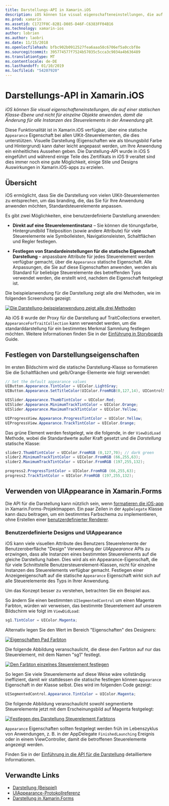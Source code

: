 ```yaml
---
title: Darstellungs-API in Xamarin.iOS
description: iOS können Sie visual eigenschafteneinstellungen, die auf einer statischen Klasse-Ebene und nicht für einzelne Objekte anwenden, damit die Änderung für alle Instanzen des Steuerelements in der Anwendung gilt.
ms.prod: xamarin
ms.assetid: C1727F0C-82B1-D085-D46F-C6383FF04B16
ms.technology: xamarin-ios
author: lobrien
ms.author: laobri
ms.date: 11/15/2018
ms.openlocfilehash: bfbc902b0912527fea6aaa58c6706ef5a0ccbf8e
ms.sourcegitcommit: 395774577f7524b57035c5cca3c9034a4b636489
ms.translationtype: MT
ms.contentlocale: de-DE
ms.lasthandoff: 01/10/2019
ms.locfileid: "54207920"
---
```

# <a name="appearance-api-in-xamarinios"></a>Darstellungs-API in Xamarin.iOS

_iOS können Sie visual eigenschafteneinstellungen, die auf einer statischen Klasse-Ebene und nicht für einzelne Objekte anwenden, damit die Änderung für alle Instanzen des Steuerelements in der Anwendung gilt._

Diese Funktionalität ist in Xamarin.iOS verfügbar, über eine statische `Appearance` Eigenschaft bei allen UIKit-Steuerelementen, die dies unterstützen. Visuelle Darstellung (Eigenschaften wie als tönungsbild Farbe und Hintergrund) kann daher leicht angepasst werden, um Ihre Anwendung ein einheitliches Aussehen geben. Die Darstellung-API wurde in iOS 5 eingeführt und während einige Teile des Zertifikats in iOS 9 veraltet sind dies immer noch eine gute Möglichkeit, einige Stile und Designs Auswirkungen in Xamarin.iOS-apps zu erzielen.

## <a name="overview"></a>Übersicht

iOS ermöglicht, dass Sie die Darstellung von vielen UIKit-Steuerelementen zu entsprechen, um das branding, die, das Sie für Ihre Anwendung anwenden möchten, Standardsteuerelemente anpassen.

Es gibt zwei Möglichkeiten, eine benutzerdefinierte Darstellung anwenden:

- **Direkt auf eine Steuerelementinstanz** – Sie können die tönungsfarbe, Hintergrundbild Titelposition (sowie andere Attribute) für viele Steuerelemente wie Symbolleisten, Navigationsleisten, Schaltflächen und Regler festlegen.

- **Festlegen von Standardeinstellungen für die statische Eigenschaft Darstellung** – anpassbare Attribute für jedes Steuerelement werden verfügbar gemacht, über die `Appearance` statische Eigenschaft. Alle Anpassungen, die Sie auf diese Eigenschaften anwenden, werden als Standard für beliebige Steuerelemente des betreffenden Typs verwendet werden, die erstellt wird, nachdem die Eigenschaft festgelegt ist.

Die beispielanwendung für die Darstellung zeigt alle drei Methoden, wie im folgenden Screenshots gezeigt:

[![](introduction-to-the-appearance-api-images/appearance01-sml.png "Die Darstellung-beispielanwendung zeigt alle drei Methoden")](introduction-to-the-appearance-api-images/appearance01.png#lightbox)

Ab iOS 8 wurde der Proxy für die Darstellung auf TraitCollections erweitert.
 `AppearanceForTraitCollection` kann verwendet werden, um die standarddarstellung für ein bestimmtes Merkmal Sammlung festlegen möchten. Weitere Informationen finden Sie in der [Einführung in Storyboards](~/ios/user-interface/storyboards/unified-storyboards.md) Guide.

## <a name="setting-appearance-properties"></a>Festlegen von Darstellungseigenschaften

Im ersten Bildschirm wird die statische Darstellung-Klasse so formatieren Sie die Schaltflächen und gelb/Orange-Elemente wie folgt verwendet:

```csharp
// Set the default appearance values
UIButton.Appearance.TintColor = UIColor.LightGray;
UIButton.Appearance.SetTitleColor(UIColor.FromRGB(0,127,14), UIControlState.Normal);

UISlider.Appearance.ThumbTintColor = UIColor.Red;
UISlider.Appearance.MinimumTrackTintColor = UIColor.Orange;
UISlider.Appearance.MaximumTrackTintColor = UIColor.Yellow;

UIProgressView.Appearance.ProgressTintColor = UIColor.Yellow;
UIProgressView.Appearance.TrackTintColor = UIColor.Orange;
```

Das grüne Element werden festgelegt, wie die folgende, in der `ViewDidLoad` Methode, wobei die Standardwerte außer Kraft gesetzt und die *Darstellung* statische Klasse:

```csharp
slider2.ThumbTintColor = UIColor.FromRGB (0,127,70); // dark green
slider2.MinimumTrackTintColor = UIColor.FromRGB (66,255,63);
slider2.MaximumTrackTintColor = UIColor.FromRGB (197,255,132);
```

```csharp
progress2.ProgressTintColor = UIColor.FromRGB (66,255,63);
progress2.TrackTintColor = UIColor.FromRGB (197,255,132);
```

## <a name="using-uiappearance-in-xamarinforms"></a>Verwenden von UIAppearance in Xamarin.Forms

Die API für die Darstellung kann nützlich sein, wenn [formatieren die iOS-app](~/xamarin-forms/platform/ios/formatting.md#uiappearance) in Xamarin.Forms-Projektmappen. Ein paar Zeilen in der `AppDelegate` Klasse kann dazu beitragen, um ein bestimmtes Farbschema zu implementieren, ohne Erstellen einer [benutzerdefinierter Renderer](~/xamarin-forms/app-fundamentals/custom-renderer/index.md).

### <a name="custom-themes-and-uiappearance"></a>Benutzerdefinierte Designs und UIAppearance

iOS kann viele visuellen Attribute des Benutzers Steuerelemente der Benutzeroberfläche "Design" Verwendung der *UIAppearance* APIs zu erzwingen, dass alle Instanzen eines bestimmten Steuerelements auf die gleiche Darstellung haben. Dies wird als ein Appearance-Eigenschaft, die für viele Schnittstelle Benutzersteuerelement-Klassen, nicht für einzelne Instanzen des Steuerelements verfügbar gemacht. Festlegen einer Anzeigeeigenschaft auf die statische `Appearance` Eigenschaft wirkt sich auf alle Steuerelemente des Typs in Ihrer Anwendung.

Um das Konzept besser zu verstehen, betrachten Sie ein Beispiel aus.

So ändern Sie einen bestimmten `UISegmentedControl` um einen Magenta Farbton, würden wir verweisen, das bestimmte Steuerelement auf unserem Bildschirm wie folgt im `ViewDidLoad`:

```csharp
sg1.TintColor = UIColor.Magenta;
```

Alternativ legen Sie den Wert im Bereich "Eigenschaften" des Designers:

[![](introduction-to-the-appearance-api-images/propertiespadtint.png "Eigenschaften Pad Farbton")](introduction-to-the-appearance-api-images/propertiespadtint.png#lightbox)

Die folgende Abbildung veranschaulicht, die diese den Farbton auf nur das Steuerelement, mit dem Namen "sg1" festlegt.

[![](introduction-to-the-appearance-api-images/image53.png "Den Farbton einzelnes Steuerelement festlegen")](introduction-to-the-appearance-api-images/image53.png#lightbox)

So legen Sie viele Steuerelemente auf diese Weise wäre vollständig ineffizient, damit wir stattdessen die statische festlegen können `Appearance` Eigenschaft in der Klasse selbst. Dies wird im folgenden Code gezeigt:

```csharp
UISegmentedControl.Appearance.TintColor = UIColor.Magenta;
```

Die folgende Abbildung veranschaulicht sowohl segmentierte Steuerelemente jetzt mit dem Erscheinungsbild auf Magenta festgelegt:

[![](introduction-to-the-appearance-api-images/image54.png "Festlegen des Darstellung Steuerelement Farbtons")](introduction-to-the-appearance-api-images/image54.png#lightbox)

`Appearance` Eigenschaften sollten festgelegt werden früh im Lebenszyklus von Anwendungen, z. B. in der AppDelegate `FinishedLaunching` Ereignis oder in einem ViewController, damit die betroffenen Steuerelemente angezeigt werden.

Finden Sie in der [Einführung in die API für die Darstellung](~/ios/user-interface/ios-ui/introduction-to-the-appearance-api.md) detailliertere Informationen.

## <a name="related-links"></a>Verwandte Links

- [Darstellung (Beispiel)](https://developer.xamarin.com/samples/monotouch/Appearance/)
- [UIAppearance-Protokollreferenz](https://developer.apple.com/library/ios/documentation/UIKit/Reference/UIAppearance_Protocol/)
- [Darstellung in Xamarin.Forms](~/xamarin-forms/platform/ios/formatting.md#uiappearance)
